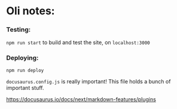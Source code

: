 
# Oli notes:


### Testing:
`npm run start` to build and test the site, on `localhost:3000`

### Deploying:
`npm run deploy`



`docusaurus.config.js` is really important!
This file holds a bunch of important stuff.



https://docusaurus.io/docs/next/markdown-features/plugins


